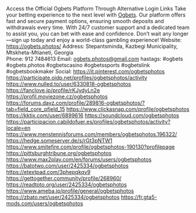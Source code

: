Access the Official Ogbets Platform Through Alternative Login Links
Take your betting experience to the next level with [Ogbets](https://ogbets.photos/). Our platform offers fast and secure payment options, ensuring smooth deposits and withdrawals every time. With 24/7 customer support and a dedicated team to assist you, you can bet with ease and confidence. Don’t wait any longer—sign up today and enjoy a world-class gambling experience!
Website: https://ogbets.photos/ 
Address: Stepantsminda, Kazbegi Municipality, Mtskheta-Mtianeti, Georgia  
Phone:    912 7484613
Email:     ogbets.photos@gmail.com
hastags: #ogbets #ogbets.photos #ogbetscasino #ogbetssports #ogbetslink #ogbetsbookmaker
Social:
https://it.pinterest.com/ogbetsphotos
https://participate.oidp.net/profiles/ogbetsphotos/activity
https://www.nulled.to/user/6330818-ogbetsphotos
https://fanclove.jp/profile/rKJydyLn2e
https://profil.moviezone.cz/ogbetsphotos
https://forums.dayz.com/profile/289816-ogbetsphotos/?tab=field_core_pfield_15
https://www.clickasnap.com/profile/ogbetsphotos
https://kktix.com/user/6899616
https://soundcloud.com/ogbetsphotos
https://participacion.cabildofuer.es/profiles/ogbetsphotos/activity?locale=en
https://www.menstennisforums.com/members/ogbetsphotos.196322/
https://hedge.someserver.de/s/rGt3pNTW1
https://www.smitefire.com/profile/ogbetsphotos-190130?profilepage
https://pittsburghtribune.org/ogbetsphotos
https://www.max2play.com/en/forums/users/ogbetsphotos
https://batotwo.com/user/2425334/ogbetsphotos
https://etextpad.com/3phepqkqv9
https://gettogether.community/profile/268960/
https://readtoto.org/user/2425334/ogbetsphotos
https://www.ameba.jp/profile/general/ogbetsphotos
https://zbato.net/user/2425334/ogbetsphotos
https://fr.gta5-mods.com/users/ogbetsphotos